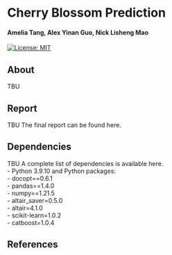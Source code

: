 # Cherry Blossom Prediction

#### Amelia Tang, Alex Yinan Guo, Nick Lisheng Mao
[![License: MIT](https://img.shields.io/badge/License-MIT-yellow.svg)](https://opensource.org/licenses/MIT)
## About

TBU

## Report

TBU The final report can be found here.

## Dependencies

TBU A complete list of dependencies is available here. <br> - Python
3.9.10 and Python packages: <br> - docopt==0.6.1 <br> - pandas==1.4.0
<br> - numpy==1.21.5 <br> - altair\_saver=0.5.0 <br> - altair=4.1.0
<br> - scikit-learn=1.0.2 <br> - catboost=1.0.4

## References
